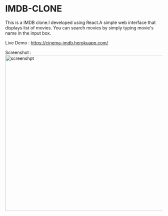 # IMDB-CLONE
This is a IMDB clone.I developed using React.A simple web interface that displays list of movies.
You can search movies by simply typing movie's name in the input box.

Live Demo : https://cinema-imdb.herokuapp.com/

Screenshot :
<img src="ss.png" width="800" height="500" alt="screenshpt">
